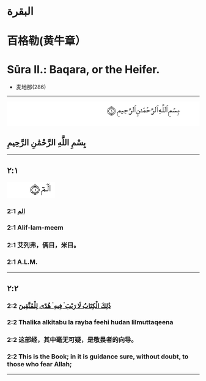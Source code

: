# البقرة
# 百格勒(黄牛章）
# Sūra II.: Baqara, or the Heifer.
- 麦地那(286)

---
![](images/001_001.gif)
## بِسْمِ اللَّهِ الرَّحْمَٰنِ الرَّحِيمِ
___
## ٢:١
![002_001](images/002_001.gif)
### 2:1 [الم](002_001.md)
### 2:1 Alif-lam-meem
### 2:1 艾列弗，俩目，米目。
### 2:1 A.L.M.
---
## ٢:٢
### 2:2 [ذَٰلِكَ الْكِتَابُ لَا رَيْبَ ۛ فِيهِ ۛ هُدًى لِلْمُتَّقِينَ](002_002.md)
### 2:2 Thalika alkitabu la rayba feehi hudan lilmuttaqeena
### 2:2 这部经，其中毫无可疑，是敬畏者的向导。
### 2:2 This is the Book; in it is guidance sure, without doubt, to those who fear Allah;
---

